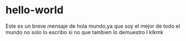 # hello-world
Este es un breve mensaje de hola mundo,ya que soy el mejor de todo el mundo no solo lo escribo si no que tambien lo demuestro l 
klkmk
